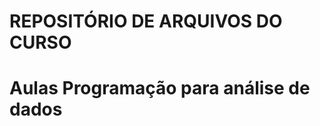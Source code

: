 # REPOSITÓRIO DE ARQUIVOS DO CURSO
Aulas Programação para análise de dados
=======================================
